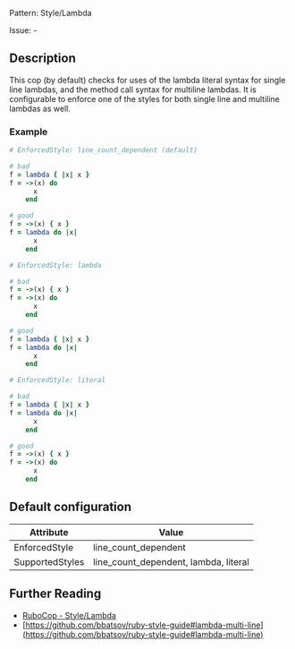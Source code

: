 Pattern: Style/Lambda

Issue: -

## Description

This cop (by default) checks for uses of the lambda literal syntax for
single line lambdas, and the method call syntax for multiline lambdas.
It is configurable to enforce one of the styles for both single line
and multiline lambdas as well.

### Example

```ruby
# EnforcedStyle: line_count_dependent (default)

# bad
f = lambda { |x| x }
f = ->(x) do
      x
    end

# good
f = ->(x) { x }
f = lambda do |x|
      x
    end
```
```ruby
# EnforcedStyle: lambda

# bad
f = ->(x) { x }
f = ->(x) do
      x
    end

# good
f = lambda { |x| x }
f = lambda do |x|
      x
    end
```
```ruby
# EnforcedStyle: literal

# bad
f = lambda { |x| x }
f = lambda do |x|
      x
    end

# good
f = ->(x) { x }
f = ->(x) do
      x
    end
```

## Default configuration

Attribute | Value
--- | ---
EnforcedStyle | line_count_dependent
SupportedStyles | line_count_dependent, lambda, literal

## Further Reading

* [RuboCop - Style/Lambda](https://rubocop.readthedocs.io/en/latest/cops_style/#stylelambda)
* [https://github.com/bbatsov/ruby-style-guide#lambda-multi-line](https://github.com/bbatsov/ruby-style-guide#lambda-multi-line)

